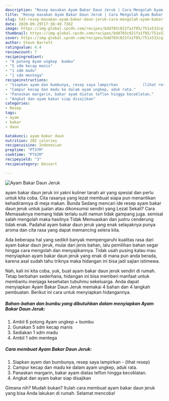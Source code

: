```yaml
---
description: "Resep masakan Ayam Bakar Daun Jeruk | Cara Mengolah Ayam Bakar Daun Jeruk Yang Enak Banget"
title: "Resep masakan Ayam Bakar Daun Jeruk | Cara Mengolah Ayam Bakar Daun Jeruk Yang Enak Banget"
slug: 543-resep-masakan-ayam-bakar-daun-jeruk-cara-mengolah-ayam-bakar-daun-jeruk-yang-enak-banget
date: 2020-09-29T17:38:49.736Z
image: https://img-global.cpcdn.com/recipes/bdd703c021fa1f05/751x532cq70/ayam-bakar-daun-jeruk-foto-resep-utama.jpg
thumbnail: https://img-global.cpcdn.com/recipes/bdd703c021fa1f05/751x532cq70/ayam-bakar-daun-jeruk-foto-resep-utama.jpg
cover: https://img-global.cpcdn.com/recipes/bdd703c021fa1f05/751x532cq70/ayam-bakar-daun-jeruk-foto-resep-utama.jpg
author: Steve Barrett
ratingvalue: 4.4
reviewcount: 7
recipeingredient:
- "6 potong Ayam ungkep  bumbu"
- "5 sdm kecap manis"
- "1 sdm madu"
- "1 sdm mentega"
recipeinstructions:
- "Siapkan ayam dan bumbunya, resep saya lampirkan           (lihat resep)"
- "Campur kecap dan madu ke dalam ayam ungkep, aduk rata."
- "Panaskan margarin, bakar ayam diatas teflon hingga kecoklatan."
- "Angkat dan ayam bakar siap disajikan"
categories:
- Resep
tags:
- ayam
- bakar
- daun

katakunci: ayam bakar daun 
nutrition: 282 calories
recipecuisine: Indonesian
preptime: "PT37M"
cooktime: "PT42M"
recipeyield: "3"
recipecategory: Dessert

---
```



![Ayam Bakar Daun Jeruk](https://img-global.cpcdn.com/recipes/bdd703c021fa1f05/751x532cq70/ayam-bakar-daun-jeruk-foto-resep-utama.jpg)


ayam bakar daun jeruk ini yakni kuliner tanah air yang spesial dan perlu untuk kita coba. Cita rasanya yang lezat membuat siapa pun menantikan kehadirannya di meja makan.
Bunda Sedang mencari ide resep ayam bakar daun jeruk untuk jualan atau dikonsumsi sendiri yang Lezat Sekali? Cara Memasaknya memang tidak terlalu sulit namun tidak gampang juga. semisal salah mengolah maka hasilnya Tidak Memuaskan dan justru cenderung tidak enak. Padahal ayam bakar daun jeruk yang enak selayaknya punya aroma dan cita rasa yang dapat memancing selera kita.



Ada beberapa hal yang sedikit banyak mempengaruhi kualitas rasa dari ayam bakar daun jeruk, mulai dari jenis bahan, lalu pemilihan bahan segar hingga cara mengolah dan menyajikannya. Tidak usah pusing kalau mau menyiapkan ayam bakar daun jeruk yang enak di mana pun anda berada, karena asal sudah tahu triknya maka hidangan ini bisa jadi sajian istimewa.


Nah, kali ini kita coba, yuk, buat ayam bakar daun jeruk sendiri di rumah. Tetap berbahan sederhana, hidangan ini bisa memberi manfaat untuk membantu menjaga kesehatan tubuhmu sekeluarga. Anda dapat menyiapkan Ayam Bakar Daun Jeruk memakai 4 bahan dan 4 langkah pembuatan. Berikut ini cara untuk menyiapkan hidangannya.

<!--inarticleads1-->

##### Bahan-bahan dan bumbu yang dibutuhkan dalam menyiapkan Ayam Bakar Daun Jeruk:

1. Ambil 6 potong Ayam ungkep + bumbu
1. Gunakan 5 sdm kecap manis
1. Sediakan 1 sdm madu
1. Ambil 1 sdm mentega




<!--inarticleads2-->

##### Cara membuat Ayam Bakar Daun Jeruk:

1. Siapkan ayam dan bumbunya, resep saya lampirkan -           (lihat resep)
1. Campur kecap dan madu ke dalam ayam ungkep, aduk rata.
1. Panaskan margarin, bakar ayam diatas teflon hingga kecoklatan.
1. Angkat dan ayam bakar siap disajikan




Gimana nih? Mudah bukan? Itulah cara membuat ayam bakar daun jeruk yang bisa Anda lakukan di rumah. Selamat mencoba!
